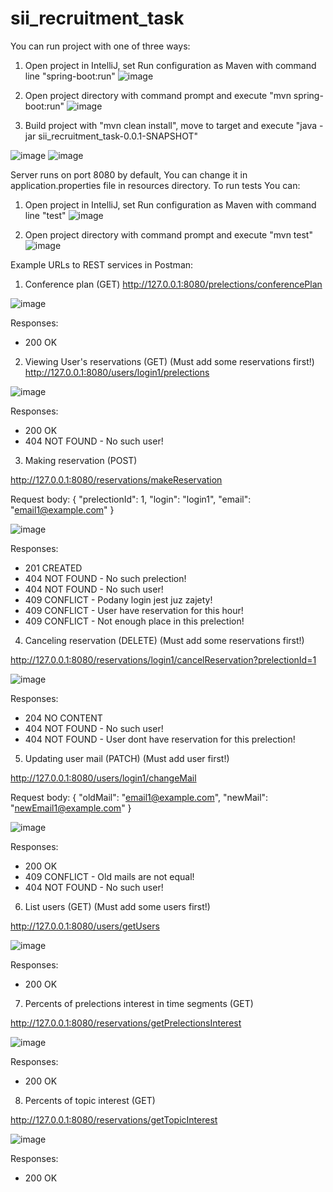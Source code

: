 # sii_recruitment_task
You can run project with one of three ways:
1. Open project in IntelliJ, set Run configuration as Maven with command line "spring-boot:run"
![image](https://user-images.githubusercontent.com/44434406/170015862-8f2b1502-8a33-4af4-8bb1-ef17788768a2.png)

2. Open project directory with command prompt and execute "mvn spring-boot:run"
![image](https://user-images.githubusercontent.com/44434406/170016728-ffd16890-020c-4513-818d-9f3fa939de5f.png)

3. Build project with "mvn clean install", move to target and execute "java -jar sii_recruitment_task-0.0.1-SNAPSHOT"

![image](https://user-images.githubusercontent.com/44434406/170017920-fcbfef01-c7ec-46ce-9d54-5660b778ecc6.png)
![image](https://user-images.githubusercontent.com/44434406/170017964-60cecbbe-55dd-4dde-95fd-722cb8c26ef5.png)

Server runs on port 8080 by default, You can change it in application.properties file in resources directory. 
To run tests You can:
1. Open project in IntelliJ, set Run configuration as Maven with command line "test"
![image](https://user-images.githubusercontent.com/44434406/170018106-1782b06d-0468-41d7-a036-ad735968210d.png)

2. Open project directory with command prompt and execute "mvn test"
![image](https://user-images.githubusercontent.com/44434406/170018218-d1ac541b-bc0e-4629-a577-dd573448f45b.png)

Example URLs to REST services in Postman:

1. Conference plan (GET)
http://127.0.0.1:8080/prelections/conferencePlan

![image](https://user-images.githubusercontent.com/44434406/170019902-de10c053-b296-45c0-8635-21ee15c5d611.png)

Responses:
  - 200 OK

2. Viewing User's reservations (GET) (Must add some reservations first!)
http://127.0.0.1:8080/users/login1/prelections

![image](https://user-images.githubusercontent.com/44434406/170020702-10b5af99-91db-4447-8bc6-5884471c19d0.png)

Responses:
  - 200 OK
  - 404 NOT FOUND - No such user!

3. Making reservation (POST)


http://127.0.0.1:8080/reservations/makeReservation


Request body:
{
    "prelectionId": 1,
    "login": "login1",
    "email": "email1@example.com"
}


![image](https://user-images.githubusercontent.com/44434406/170020957-c337f55d-974e-4f40-83de-6546c61ebf6d.png)


Responses:
  - 201 CREATED
  - 404 NOT FOUND - No such prelection!
  - 404 NOT FOUND - No such user!
  - 409 CONFLICT - Podany login jest juz zajety!
  - 409 CONFLICT - User have reservation for this hour!
  - 409 CONFLICT - Not enough place in this prelection!

4. Canceling reservation (DELETE) (Must add some reservations first!)


http://127.0.0.1:8080/reservations/login1/cancelReservation?prelectionId=1


![image](https://user-images.githubusercontent.com/44434406/170022073-188e28f2-a337-4dba-a63d-9e05811e6646.png)


Responses:
  - 204 NO CONTENT
  - 404 NOT FOUND - No such user!
  - 404 NOT FOUND - User dont have reservation for this prelection!

5. Updating user mail (PATCH) (Must add user first!)


http://127.0.0.1:8080/users/login1/changeMail


Request body:
{
    "oldMail": "email1@example.com",
    "newMail": "newEmail1@example.com"
}


![image](https://user-images.githubusercontent.com/44434406/170022467-6fe2bda4-cb76-4b33-a4b8-0e13b2c46159.png)

Responses:
  - 200 OK
  - 409 CONFLICT - Old mails are not equal!
  - 404 NOT FOUND - No such user!

6. List users (GET) (Must add some users first!)


http://127.0.0.1:8080/users/getUsers


![image](https://user-images.githubusercontent.com/44434406/170022924-61d94103-8187-40d3-b102-86690a3f8ac7.png)


Responses:
  - 200 OK

7. Percents of prelections interest in time segments (GET)


http://127.0.0.1:8080/reservations/getPrelectionsInterest


![image](https://user-images.githubusercontent.com/44434406/170023423-4cc31747-b855-45c0-be22-7a1c45a2fd7e.png)


Responses:
  - 200 OK
 
 
8. Percents of topic interest (GET)


http://127.0.0.1:8080/reservations/getTopicInterest


![image](https://user-images.githubusercontent.com/44434406/170023768-bd13b629-15ba-46a0-afd0-f623a0206df7.png)


Responses:
  - 200 OK


